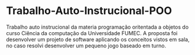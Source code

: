 # Trabalho-Auto-Instrucional-POO
Trabalho auto instrucional da materia programação oritentada a objetos do curso Ciência da computação da Universidade FUMEC.
A proposta foi desenvolver um projeto de software aplicando os conceitos vistos em sala, no caso resolvi desenvolver um pequeno jogo baseado em turno.


